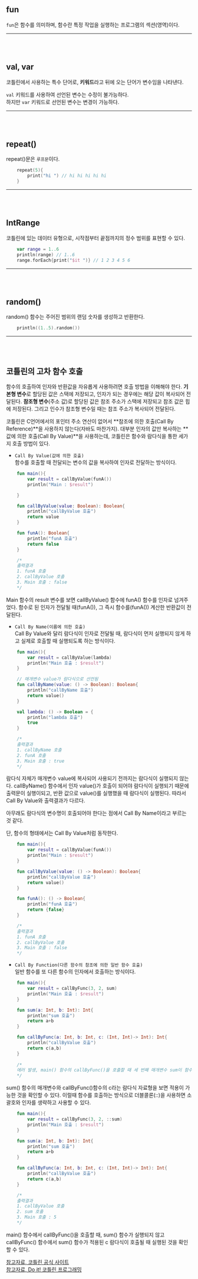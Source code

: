 ## fun
`fun`은 함수를 의미하며, 함수란 특정 작업을 실행하는 프로그램의 섹션(영역)이다.

---
<br/><br/>

## val, var
코틀린에서 사용하는 특수 단어로, **키워드**라고 뒤에 오는 단어가 변수임을 나타낸다.<br/>

`val` 키워드를 사용하여 선언된 변수는 수정이 불가능하다.</br>
하지만 `var` 키워드로 선언된 변수는 변경이 가능하다.

---
<br/><br/>

## repeat()
repeat()문은 `루프문`이다.

```kotlin
    repeat(5){
        print("hi ") // hi hi hi hi hi 
    }
```

---
<br/><br/>

## IntRange
코틀린에 있는 데이터 유형으로, 시작점부터 끝점까지의 정수 범위를 표현할 수 있다.<br/>

```kotlin
    var range = 1..6
    println(range) // 1..6
    range.forEach{print("$it ")} // 1 2 3 4 5 6
```

---
<br/><br/>

## random()
random() 함수는 주어진 범위의 랜덤 숫자를 생성하고 반환한다.

```kotlin
    println((1..5).random())
```

---
<br/><br/>

## 코틀린의 고차 함수 호출
함수의 호출하여 인자와 반환값을 자유롭게 사용하려면 호출 방법을 이해해야 한다. **기본형 변수**로 할당된 값은 스택에 저장되고, 인자가 되는 경우에는 해당 값이 복사되어 전달된다. **참조형 변수**(주소 값)로 할당된 값은 참조 주소가 스택에 저장되고 참조 값은 힙에 저장된다. 그리고 인수가 참조형 변수일 때는 참조 주소가 복사되어 전달된다.<br/>

코틀린은 C언어에서의 포인터 주소 연산이 없어서 **참조에 의한 호출(Call By Reference)**을 사용하지 않는다(자바도 마찬가지). 대부분 인자의 값만 복사하는 **값에 의한 호출(Call By Value)**을 사용하는데, 코틀린은 함수와 람다식을 통한 세가지 호출 방법이 있다.

- `Call By Value(값에 의한 호출)`<br/>
함수를 호출할 때 전달되는 변수의 값을 복사하여 인자로 전달하는 방식이다.<br/>

```kotlin
    fun main(){
        var result = callByValue(funA())
        println("Main : $result")

    }

    fun callByValue(value: Boolean): Boolean{
        println("callByValue 호출")
        return value
    }

    fun funA(): Boolean{
        println("funA 호출")
        return false
    }

    /*
    출력결과
    1. funA 호출
    2. callByValue 호출
    3. Main 호출 : false
    */
```

Main 함수의 result 변수를 보면 callByValue() 함수에 funA() 함수를 인자로 넘겨주었다. 함수로 된 인자가 전달될 때(funA()), 그 즉시 함수를(funA()) 계산한 반환값이 전달된다.

- `Call By Name(이름에 의한 호출)`<br/>
Call By Value와 달리 람다식이 인자로 전달될 때, 람다식이 먼저 실행되지 않게 하고 실제로 호출할 때 실행되도록 하는 방식이다.

```kotlin
    fun main(){
        var result = callByValue(lambda)
        println("Main 호출 : $result")
    }

    // 매개변수 value가 람다식으로 선언됨
    fun callByName(value: () -> Boolean): Boolean{
        println("callByName 호출")
        return value()
    }

    val lambda: () -> Boolean = {
        println("lambda 호출")
        true
    }

    /*
    출력결과
    1. callByName 호출
    2. funA 호출
    3. Main 호출 : true
    */
```

람다식 자체가 매개변수 value에 복사되어 사용되기 전까지는 람다식이 실행되지 않는다. callByName() 함수에서 인자 value()가 호출이 되어야 람다식이 실행되기 때문에 출력문이 실행이되고, 반환 값으로 value()를 실행했을 때 람다식이 실행된다. 따라서 Call By Value와 출력결과가 다르다.<br/>

아무래도 람다식의 변수명이 호출되어야 한다는 점에서 Call By Name이라고 부르는 것 같다.

단, 함수의 형태에서는 Call By Value처럼 동작한다.<br/>
```kotlin
    fun main(){
        var result = callByValue(funA())
        println("Main : $result")
    }

    fun callByValue(value: () -> Boolean): Boolean{
        println("callByValue 호출")
        return value()
    }

    fun funA(): () -> Boolean{
        println("funA 호출")
        return {false}
    }

    /*
    출력결과
    1. funA 호출
    2. callByValue 호출
    3. Main 호출 : false
    */
```

- `Call By Function(다른 함수의 참조에 의한 일반 함수 호출)`<br/>
일반 함수를 또 다른 함수의 인자에서 호출하는 방식이다.<br/>

```kotlin
    fun main(){
        var result = callByFunc(3, 2, sum)
        println("Main 호출 : $result")
    }

    fun sum(a: Int, b: Int): Int{
        println("sum 호출")
        return a+b
    }

    fun callByFunc(a: Int, b: Int, c: (Int, Int)-> Int): Int{
        println("callByValue 호출")
        return c(a,b)
    }
    
    /*
    에러 발생, main() 함수의 callByFunc()을 호출할 때 세 번째 매개변수 sum이 함수이기 때문에 에러가 발생
    */
```

sum() 함수의 매개변수와 callByFunc()함수의 c라는 람다식 자료형을 보면 적용이 가능한 것을 확인할 수 있다. 이럴때 함수를 호출하는 방식으로 더블콜론(::)을 사용하면 소괄호와 인자를 생략하고 사용할 수 있다.

```kotlin
    fun main(){
        var result = callByFunc(3, 2, ::sum)
        println("Main 호출 : $result")
    }

    fun sum(a: Int, b: Int): Int{
        println("sum 호출")
        return a+b
    }

    fun callByFunc(a: Int, b: Int, c: (Int, Int)-> Int): Int{
        println("callByValue 호출")
        return c(a,b)
    }

    /*
    출력결과
    1. callByValue 호출
    2. sum 호출
    3. Main 호출 : 5
    */
```

main() 함수에서 callByFunc()을 호출할 때, sum() 함수가 실행되지 않고 callByFunc() 함수에서 sum() 함수가 적용된 c 람다식이 호출될 때 실행된 것을 확인할 수 있다.<br/>

[참고자료, 코틀린 공식 사이트](https://gold.gitbook.io/kotlin/call-by-value-call-by-name)<br/>
[참고자료, Do it! 코틀린 프로그래밍](https://books.google.co.kr/books?id=F6WeDwAAQBAJ&pg=PA123&lpg=PA123&dq=%EC%BD%94%ED%8B%80%EB%A6%B0+call+by+value&source=bl&ots=Jl2vhgzlSc&sig=ACfU3U3Xc0Y4qV70ehOgCAPnLGf2iERIvg&hl=ko&sa=X&ved=2ahUKEwjb0czG9In3AhVSL6YKHUJbAFc4ChDoAXoECBUQAw#v=onepage&q=%EC%BD%94%ED%8B%80%EB%A6%B0%20call%20by%20value&f=false)